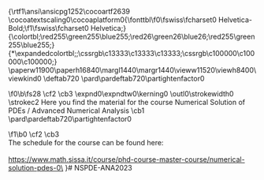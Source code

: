 {\rtf1\ansi\ansicpg1252\cocoartf2639
\cocoatextscaling0\cocoaplatform0{\fonttbl\f0\fswiss\fcharset0 Helvetica-Bold;\f1\fswiss\fcharset0 Helvetica;}
{\colortbl;\red255\green255\blue255;\red26\green26\blue26;\red255\green255\blue255;}
{\*\expandedcolortbl;;\cssrgb\c13333\c13333\c13333;\cssrgb\c100000\c100000\c100000;}
\paperw11900\paperh16840\margl1440\margr1440\vieww11520\viewh8400\viewkind0
\deftab720
\pard\pardeftab720\partightenfactor0

\f0\b\fs28 \cf2 \cb3 \expnd0\expndtw0\kerning0
\outl0\strokewidth0 \strokec2 Here you find the material for the course Numerical Solution of PDEs / Advanced Numerical Analysis \cb1 \
\pard\pardeftab720\partightenfactor0

\f1\b0 \cf2 \cb3 \
The schedule for the course can be found here:\
\
https://www.math.sissa.it/course/phd-course-master-course/numerical-solution-pdes-0\
}# NSPDE-ANA2023
